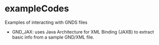 # exampleCodes
Examples of interacting with GNDS files

 - GND_JAX: uses Java Architecture for XML Binding (JAXB) to extract basic info from a sample GND/XML file.
